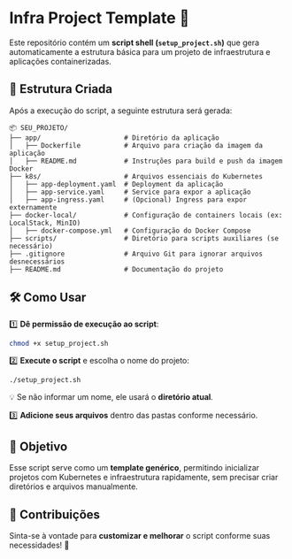 # Infra Project Template 🚀

Este repositório contém um **script shell (`setup_project.sh`)** que gera automaticamente a estrutura básica para um projeto de infraestrutura e aplicações containerizadas.

## 📂 Estrutura Criada
Após a execução do script, a seguinte estrutura será gerada:

```
📦 SEU_PROJETO/
├── app/                     # Diretório da aplicação
│   ├── Dockerfile           # Arquivo para criação da imagem da aplicação
│   ├── README.md            # Instruções para build e push da imagem Docker
├── k8s/                     # Arquivos essenciais do Kubernetes
│   ├── app-deployment.yaml  # Deployment da aplicação
│   ├── app-service.yaml     # Service para expor a aplicação
│   ├── app-ingress.yaml     # (Opcional) Ingress para expor externamente
├── docker-local/            # Configuração de containers locais (ex: LocalStack, MinIO)
│   ├── docker-compose.yml   # Configuração do Docker Compose
├── scripts/                 # Diretório para scripts auxiliares (se necessário)
├── .gitignore               # Arquivo Git para ignorar arquivos desnecessários
├── README.md                # Documentação do projeto
```

## 🛠️ **Como Usar**
1️⃣ **Dê permissão de execução ao script**:
```bash
chmod +x setup_project.sh
```

2️⃣ **Execute o script** e escolha o nome do projeto:
```bash
./setup_project.sh
```
💡 Se não informar um nome, ele usará o **diretório atual**.

3️⃣ **Adicione seus arquivos** dentro das pastas conforme necessário.

## 🎯 **Objetivo**
Esse script serve como um **template genérico**, permitindo inicializar projetos com Kubernetes e infraestrutura rapidamente, sem precisar criar diretórios e arquivos manualmente.

## 📌 **Contribuições**
Sinta-se à vontade para **customizar e melhorar** o script conforme suas necessidades! 🚀

